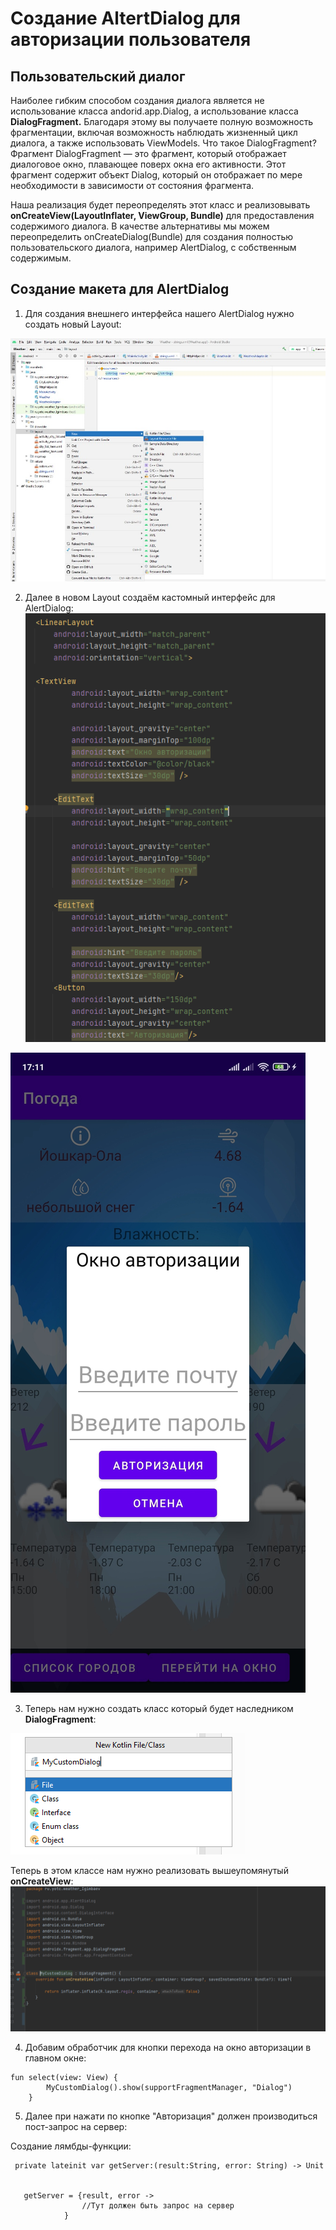 # Создание AltertDialog для авторизации пользователя
 
## Пользовательский диалог
Наиболее гибким способом создания диалога является не использование класса andorid.app.Dialog, а использование класса **DialogFragment.** Благодаря этому вы получаете полную возможность фрагментации, включая возможность наблюдать жизненный цикл диалога, а также использовать ViewModels.
Что такое DialogFragment?
Фрагмент DialogFragment — это фрагмент, который отображает диалоговое окно, плавающее поверх окна его активности. Этот фрагмент содержит объект Dialog, который он отображает по мере необходимости в зависимости от состояния фрагмента.

Наша реализация будет переопределять этот класс и реализовывать
**onCreateView(LayoutInflater, ViewGroup, Bundle)** для предоставления содержимого диалога. В качестве альтернативы мы можем переопределить onCreateDialog(Bundle) для создания полностью пользовательского диалога, например AlertDialog, с собственным содержимым.

## Создание макета для AlertDialog

1. Для создания внешнего интерфейса нашего AlertDialog нужно создать новый Layout:

![](./first.PNG)


2. Далее в новом Layout создаём кастомный интерфейс для AlertDialog:
![](./Design.png)

![](./qwerty.JPG)




3. Теперь нам нужно создать класс который будет наследником **DialogFragment**:

![](./Class.PNG)

Теперь в этом классе нам нужно реализовать вышеупомянутый **onCreateView**:
![](./View.PNG)

4. Добавим обработчик для кнопки перехода на окно авторизации в главном окне:
```
fun select(view: View) {
        MyCustomDialog().show(supportFragmentManager, "Dialog")
    }
```
5. Далее при нажати по кнопке "Авторизация" должен производиться пост-запрос на сервер:

Создание лямбды-функции:
```
 private lateinit var getServer:(result:String, error: String) -> Unit


   getServer = {result, error ->
                //Тут должен быть запрос на сервер
            }
 ```







    